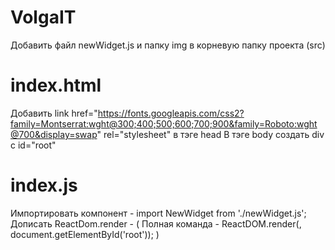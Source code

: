 # VolgaIT
Добавить файл newWidget.js и папку img в корневую папку проекта (src)

# index.html 
  Добавить link href="https://fonts.googleapis.com/css2?family=Montserrat:wght@300;400;500;600;700;900&family=Roboto:wght@700&display=swap" rel="stylesheet" в тэге head
  В тэге body создать div с id="root"

# index.js
  Импортировать компонент - import NewWidget from './newWidget.js';
  Дописать ReactDom.render - <NewWidget /> ( Полная команда - ReactDOM.render(<NewWidget />, document.getElementById('root')); )
  
  

